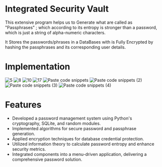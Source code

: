 # Integrated Security Vault 

This extensive program helps us to Generate what are called as "Passphrases" ; which according to its entropy is stronger than a password, which is just a string of alpha-numeric characters.

It Stores the passwords/phrases in a DataBases with is Fully Encrypted by hashing the passphrases and its corresponding user details.

# Implementation
![5](https://github.com/user-attachments/assets/7461b4a1-1f55-469f-a008-d999e2ffb22d)
![8](https://github.com/user-attachments/assets/2f89b8b5-0e14-49ed-bd6d-25606d872f08)
![10](https://github.com/user-attachments/assets/a613126d-6a3d-4606-a21f-86b8d218ce89)
![17](https://github.com/user-attachments/assets/7fa6edf5-efdc-4425-a62f-148b8ee85fd8)
![Paste code snippets](https://github.com/user-attachments/assets/da9ca958-9019-4bfb-854b-8a601464b7a7)
![Paste code snippets (2)](https://github.com/user-attachments/assets/db34b68f-9dfb-43fa-abd9-0cb5aee535fd)
![Paste code snippets (3)](https://github.com/user-attachments/assets/53ece5c5-53a4-4aa5-8033-91fb5864413d)
![Paste code snippets (4)](https://github.com/user-attachments/assets/52f05d78-ee8a-4ffa-83ac-5233e6e5d59c)



# Features
* Developed a password management system using Python's cryptography, SQLite, and random modules.
* Implemented algorithms for secure password and passphrase generation.
* Applied encryption techniques for database credential protection.
* Utilized information theory to calculate password entropy and enhance security metrics.
* Integrated components into a menu-driven application, delivering a comprehensive password solution.
